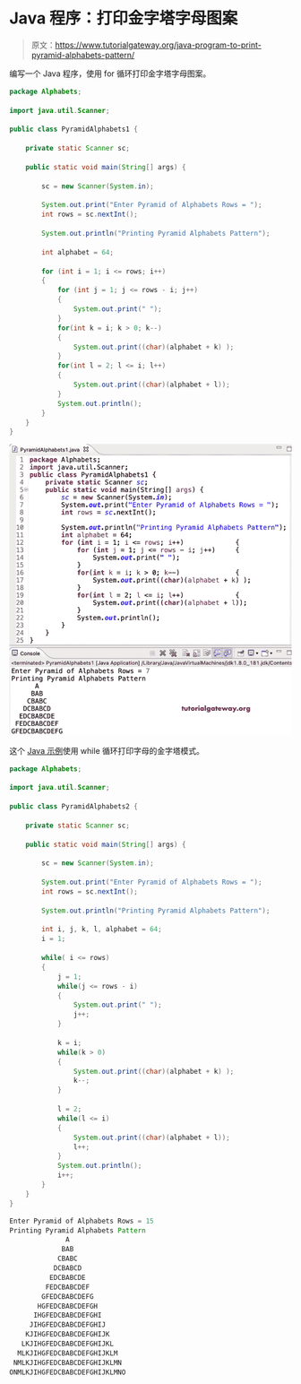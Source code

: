 # Java 程序：打印金字塔字母图案

> 原文：<https://www.tutorialgateway.org/java-program-to-print-pyramid-alphabets-pattern/>

编写一个 Java 程序，使用 for 循环打印金字塔字母图案。

```java
package Alphabets;

import java.util.Scanner;

public class PyramidAlphabets1 {

	private static Scanner sc;

	public static void main(String[] args) {

		sc = new Scanner(System.in);	

		System.out.print("Enter Pyramid of Alphabets Rows = ");
		int rows = sc.nextInt();

		System.out.println("Printing Pyramid Alphabets Pattern");

		int alphabet = 64;

		for (int i = 1; i <= rows; i++) 
		{
			for (int j = 1; j <= rows - i; j++) 	
			{
				System.out.print(" ");
			}
			for(int k = i; k > 0; k--)
			{
				System.out.print((char)(alphabet + k) );
			}
			for(int l = 2; l <= i; l++)
			{
				System.out.print((char)(alphabet + l));
			}
			System.out.println();
		}
	}
}
```

![Java Program to Print Pyramid Alphabets Pattern](img/4a434c3f475b64c8bd4019bcd870619c.png)

这个 [Java 示例](https://www.tutorialgateway.org/learn-java-programs/)使用 while 循环打印字母的金字塔模式。

```java
package Alphabets;

import java.util.Scanner;

public class PyramidAlphabets2 {

	private static Scanner sc;

	public static void main(String[] args) {

		sc = new Scanner(System.in);	

		System.out.print("Enter Pyramid of Alphabets Rows = ");
		int rows = sc.nextInt();

		System.out.println("Printing Pyramid Alphabets Pattern");

		int i, j, k, l, alphabet = 64;
		i = 1;

		while( i <= rows) 
		{
			j = 1;
			while(j <= rows - i) 	
			{
				System.out.print(" ");
				j++;
			}

			k = i;
			while(k > 0)
			{
				System.out.print((char)(alphabet + k) );
				k--;
			}

			l = 2;
			while(l <= i)
			{
				System.out.print((char)(alphabet + l));
				l++;
			}
			System.out.println();
			i++;
		}
	}
}
```

```java
Enter Pyramid of Alphabets Rows = 15
Printing Pyramid Alphabets Pattern
              A
             BAB
            CBABC
           DCBABCD
          EDCBABCDE
         FEDCBABCDEF
        GFEDCBABCDEFG
       HGFEDCBABCDEFGH
      IHGFEDCBABCDEFGHI
     JIHGFEDCBABCDEFGHIJ
    KJIHGFEDCBABCDEFGHIJK
   LKJIHGFEDCBABCDEFGHIJKL
  MLKJIHGFEDCBABCDEFGHIJKLM
 NMLKJIHGFEDCBABCDEFGHIJKLMN
ONMLKJIHGFEDCBABCDEFGHIJKLMNO
```
